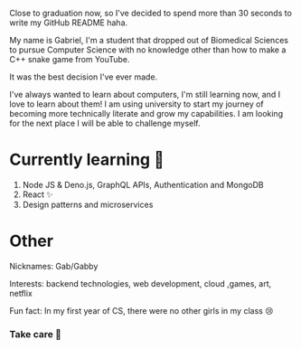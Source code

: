 Close to graduation now, so I've decided to spend more than 30 seconds to write my GitHub README haha.

 My name is Gabriel, I'm a student that dropped out of Biomedical Sciences to pursue Computer Science with no knowledge other than how to make a C++ snake game from YouTube.  

It was the best decision I've ever made.

I've always wanted to learn about computers, I'm still learning now, and I love to learn about them! I am using university to start my journey of becoming more technically literate and grow my capabilities. I am looking for the next place I will be able to challenge myself.

# Currently learning 🌱

1. Node JS & Deno.js, GraphQL APIs, Authentication and MongoDB
2. React ✨
3. Design patterns and microservices

# Other 

Nicknames: Gab/Gabby

Interests: backend technologies, web development, cloud ,games, art, netflix 

Fun fact: In my first year of CS, there were no other girls in my class 😢

### Take care 👋


